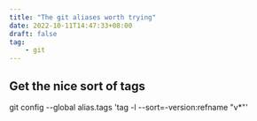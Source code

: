 ```yaml
---
title: "The git aliases worth trying"
date: 2022-10-11T14:47:33+08:00
draft: false
tag:
    - git
---
```


## Get the nice sort of tags

git config --global alias.tags 'tag -l --sort=-version:refname "v*"'
